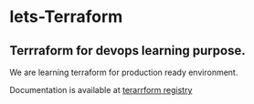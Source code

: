 # lets-Terraform
## Terrraform for devops learning purpose.

We are learning terraform for production ready environment.

Documentation is available at [terarrform registry](https://registry.terraform.io/providers/hashicorp/azurerm/latest/docs)